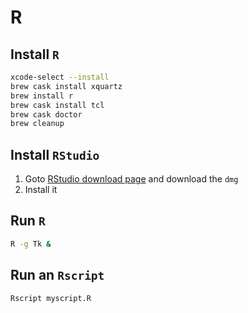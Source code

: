 # R

## Install `R`

```bash
xcode-select --install
brew cask install xquartz
brew install r
brew cask install tcl
brew cask doctor
brew cleanup
```

## Install `RStudio`

1. Goto [RStudio download page](https://rstudio.com/products/rstudio/download/#download) and download the `dmg`
2. Install it

## Run `R`

```bash
R -g Tk &
```

## Run an `Rscript`

```bash
Rscript myscript.R
```